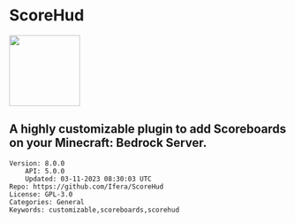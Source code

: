# ScoreHud
<img src="https://raw.githubusercontent.com/Ifera/ScoreHud/3f5b13b3daef0de3d2f5f81ad899dbbcc9eaf52f/meta/ScoreHud.PNG" width="128" height="128" />

## A highly customizable plugin to add Scoreboards on your Minecraft: Bedrock Server.
```properties
Version: 8.0.0
    API: 5.0.0
    Updated: 03-11-2023 08:30:03 UTC
Repo: https://github.com/Ifera/ScoreHud
License: GPL-3.0
Categories: General
Keywords: customizable,scoreboards,scorehud
```